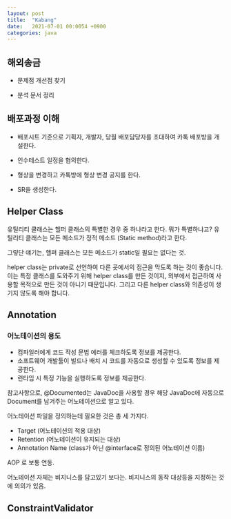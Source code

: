 ```yaml
---
layout: post
title:  "Kabang"
date:   2021-07-01 00:0054 +0900
categories: java
---
```


## 해외송금

- 문제점 개선점 찾기

- 분석 문서 정리

## 배포과정 이해

- 배포시트 기준으로 기획자, 개발자, 당월 배포담당자를 초대하여 카톡 배포방을 개설한다.

- 인수테스트 일정을 협의한다.

- 형상을 변경하고 카톡방에 형상 변경 공지를 한다.

- SR을 생성한다.


## Helper Class

유틸리티 클래스는 헬퍼 클래스의 특별한 경우 중 하나라고 한다. 뭐가 특별하냐고? 유틸리티 클래스는 모든 메소드가 정적 메소드 (Static method)라고 한다.

그렇단 얘기는, 헬퍼 클래스는 모든 메소드가 static일 필요는 없다는 것.

helper class는 private로 선언하여 다른 곳에서의 접근을 막도록 하는 것이 좋습니다. 이는 특정 클래스를 도와주기 위해 helper class를 만든 것이지, 외부에서 접근하여 사용할 목적으로 만든 것이 아니기 때문입니다. 그리고 다른 helper class와 의존성이 생기지 않도록 해야 합니다.

## Annotation

### 어노테이션의 용도

- 컴파일러에게 코드 작성 문법 에러를 체크하도록 정보를 제공한다.
- 소프트웨어 개발툴이 빌드나 배치 시 코드를 자동으로 생성할 수 있도록 정보를 제공한다.
- 런타임 시 특정 기능을 실행하도록 정보를 제공한다.

참고사항으로, @Documented는 JavaDoc을 사용할 경우 해당 JavaDoc에 자동으로 Document를 남겨주는 어노테이션으로 알고 있다.

어노테이션 파일을 정의하는데 필요한 것은 총 세 가지다.
- Target (어노테이션의 적용 대상)
- Retention (어노테이션이 유지되는 대상)
- Annotation Name (class가 아닌 @interface로 정의된 어노테이션 이름)

AOP 로 보통 연동.

어노테이션 자체는 비지니스를 담고있기 보다는. 비지니스의 동작 대상등을 지정하는 것에 의의가 있음.


## ConstraintValidator

